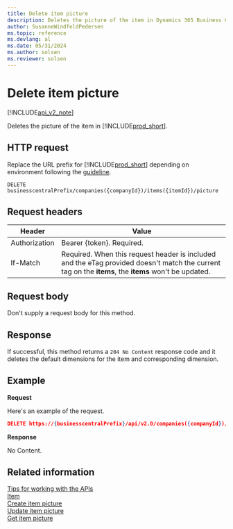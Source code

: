 ```yaml
---
title: Delete item picture  
description: Deletes the picture of the item in Dynamics 365 Business Central.
author: SusanneWindfeldPedersen
ms.topic: reference
ms.devlang: al
ms.date: 05/31/2024
ms.author: solsen
ms.reviewer: solsen
---
```


# Delete item picture

[!INCLUDE[api_v2_note](../../../includes/api_v2_note.md)]

Deletes the picture of the item in [!INCLUDE[prod_short](../../../includes/prod_short.md)].

## HTTP request
Replace the URL prefix for [!INCLUDE[prod_short](../../../includes/prod_short.md)] depending on environment following the [guideline](../../v2.0/endpoints-apis-for-dynamics.md).

```
DELETE businesscentralPrefix/companies({companyId})/items({itemId})/picture
```

## Request headers

|Header         |Value                     |
|---------------|--------------------------|
|Authorization  |Bearer {token}. Required. |
|If-Match       |Required. When this request header is included and the eTag provided doesn't match the current tag on the **items**, the **items** won't be updated. |

## Request body
Don't supply a request body for this method.

## Response
If successful, this method returns a ```204 No Content``` response code and it deletes the default dimensions for the item and corresponding dimension.

## Example

**Request**

Here's an example of the request.

```json
DELETE https://{businesscentralPrefix}/api/v2.0/companies({companyId})/items({itemId})/picture
```

**Response** 

No Content.

## Related information

[Tips for working with the APIs](../../../developer/devenv-connect-apps-tips.md)  
[Item](../resources/dynamics_item.md)  
[Create item picture](dynamics_item_create_picture.md)  
[Update item picture](dynamics_item_update_picture.md)  
[Get item picture](dynamics_item_get_picture.md)  

